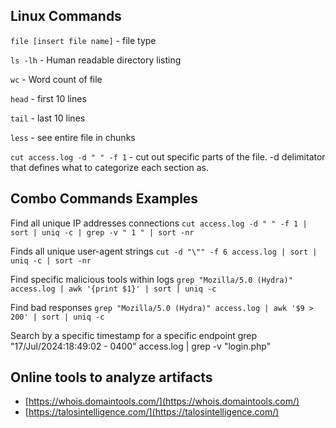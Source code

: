 ## Linux Commands 

`file [insert file name]` - file type 

`ls -lh` - Human readable directory listing 

`wc` - Word count of file 

`head` - first 10 lines 

`tail` - last 10 lines 

`less` - see entire file in chunks 

`cut access.log -d " " -f 1` - cut out specific parts of the file. 
-d delimitator that defines what to categorize each section as. 

## Combo Commands Examples 

Find all unique IP addresses connections
`cut access.log -d " " -f 1 | sort | uniq -c | grep -v " 1 " | sort -nr`

Finds all unique user-agent strings 
`cut -d "\"" -f 6 access.log | sort | uniq -c | sort -nr`

Find specific malicious tools within logs
`grep "Mozilla/5.0 (Hydra)" access.log | awk '{print $1}' | sort | uniq -c`

Find bad responses 
`grep "Mozilla/5.0 (Hydra)" access.log | awk '$9 > 200' | sort | uniq -c`

Search by a specific timestamp for a specific endpoint
grep "17/Jul/2024:18:49:02 - 0400" access.log | grep -v "login.php"
## Online tools to analyze artifacts 
- [https://whois.domaintools.com/](https://whois.domaintools.com/)
- [https://talosintelligence.com/](https://talosintelligence.com/)